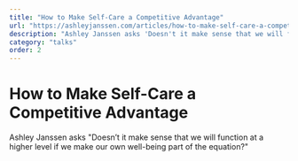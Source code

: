 ```yaml
---
title: "How to Make Self-Care a Competitive Advantage"
url: "https://ashleyjanssen.com/articles/how-to-make-self-care-a-competitive-advantage"
description: "Ashley Janssen asks 'Doesn't it make sense that we will function at a higher level if we make our own well-being part of the equation?'"
category: "talks"
order: 2
---
```


# How to Make Self-Care a Competitive Advantage

Ashley Janssen asks "Doesn’t it make sense that we will function at a higher level if we make our own well-being part of the equation?"
